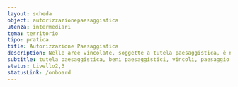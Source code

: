 ```yaml
---
layout: scheda
object: autorizzazionepaesaggistica
utenza: intermediari
tema: territorio
tipo: pratica
title: Autorizzazione Paesaggistica
description: Nelle aree vincolate, soggette a tutela paesaggistica, è necessario ottenere apposita autorizzazione prima di iniziare interventi di costruzione o modifica del paesaggio
subtitle: tutela paesaggistica, beni paesaggistici, vincoli, paesaggio
status: Livello2,3
statusLink: /onboard
---
```

